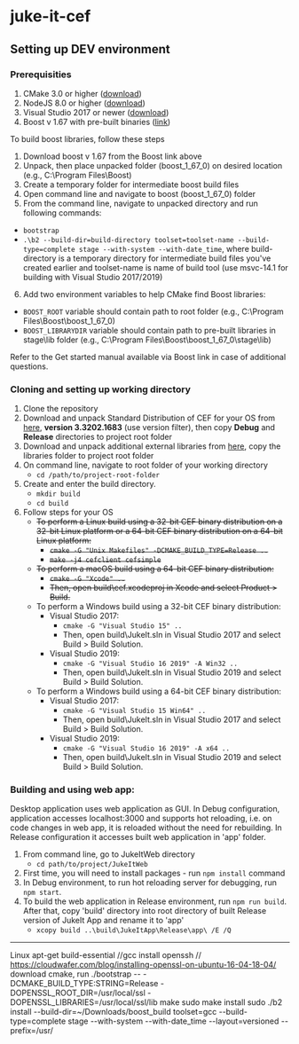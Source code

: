 # juke-it-cef

## Setting up DEV environment

### Prerequisities
1. CMake 3.0 or higher ([download](https://cmake.org/download/))
2. NodeJS 8.0 or higher ([download](https://nodejs.org/en/download/))
3. Visual Studio 2017 or newer ([download](https://visualstudio.microsoft.com/downloads/))
4. Boost v 1.67 with pre-built binaries ([link](https://www.boost.org/doc/libs/1_67_0/more/getting_started/windows.html))

To build boost libraries, follow these steps
1. Download boost v 1.67 from the Boost link above
2. Unpack, then place unpacked folder (boost_1_67_0) on desired location (e.g., C:\Program Files\Boost)
3. Create a temporary folder for intermediate boost build files
4. Open command line and navigate to boost (boost_1_67_0) folder
5. From the command line, navigate to unpacked directory and run following commands:
  * `bootstrap`
  * `.\b2 --build-dir=build-directory toolset=toolset-name --build-type=complete stage --with-system --with-date_time`, where build-directory is a temporary directory for intermediate build files you've created earlier and toolset-name is name of build tool (use msvc-14.1 for building with Visual Studio 2017/2019)
6. Add two environment variables to help CMake find Boost libraries:
  * `BOOST_ROOT` variable should contain path to root folder (e.g., C:\Program Files\Boost\boost_1_67_0)
  * `BOOST_LIBRARYDIR` variable should contain path to pre-built libraries in stage\lib folder (e.g., C:\Program Files\Boost\boost_1_67_0\stage\lib)

Refer to the Get started manual available via Boost link in case of additional questions.

### Cloning and setting up working directory
1. Clone the repository
2. Download and unpack Standard Distribution of CEF for your OS from [here](http://opensource.spotify.com/cefbuilds/index.html), **version 3.3202.1683** (use version filter), then copy **Debug** and **Release** directories to project root folder
3. Download and unpack additional external libraries from [here](https://www.dropbox.com/s/13az32lsxirskrf/libraries.zip?dl=0), copy the libraries folder to project root folder
4. On command line, navigate to root folder of your working directory
    * `cd /path/to/project-root-folder`
5. Create and enter the build directory.
    * `mkdir build`
    * `cd build`
6. Follow steps for your OS
    * ~~To perform a Linux build using a 32-bit CEF binary distribution on a 32-bit Linux platform or a 64-bit CEF binary distribution on a 64-bit Linux platform:~~
        * ~~`cmake -G "Unix Makefiles" -DCMAKE_BUILD_TYPE=Release ..`~~
        * ~~`make -j4 cefclient cefsimple`~~
    * ~~To perform a macOS build using a 64-bit CEF binary distribution:~~
        * ~~`cmake -G "Xcode" ..`~~
        * ~~Then, open build\cef.xcodeproj in Xcode and select Product > Build.~~
    * To perform a Windows build using a 32-bit CEF binary distribution:
        * Visual Studio 2017:
          * `cmake -G "Visual Studio 15" ..`
          * Then, open build\JukeIt.sln in Visual Studio 2017 and select Build > Build Solution.
        * Visual Studio 2019:
          * `cmake -G "Visual Studio 16 2019" -A Win32 ..`
          * Then, open build\JukeIt.sln in Visual Studio 2019 and select Build > Build Solution.
    * To perform a Windows build using a 64-bit CEF binary distribution:
        * Visual Studio 2017:
          * `cmake -G "Visual Studio 15 Win64" ..`
          * Then, open build\JukeIt.sln in Visual Studio 2017 and select Build > Build Solution.
        * Visual Studio 2019:
          * `cmake -G "Visual Studio 16 2019" -A x64 ..`
          * Then, open build\JukeIt.sln in Visual Studio 2019 and select Build > Build Solution.


### Building and using web app:

Desktop application uses web application as GUI. In Debug configuration, application accesses localhost:3000 and supports hot reloading, i.e. on code changes in web app, it is reloaded without the need for rebuilding. In Release configuration it accesses built web application in 'app' folder.

1. From command line, go to JukeItWeb directory
    * `cd path/to/project/JukeItWeb`
2. First time, you will need to install packages - run `npm install` command
3. In Debug environment, to run hot reloading server for debugging, run `npm start`.
4. To build the web application in Release environment,  run `npm run build`. After that, copy 'build' directory into root directory of built Release version of JukeIt App and rename it to 'app'
    * `xcopy build ..\build\JukeItApp\Release\app\ /E /Q`


---------------
Linux
apt-get build-essential //gcc
install openssh // https://cloudwafer.com/blog/installing-openssl-on-ubuntu-16-04-18-04/
download cmake, 
run ./bootstrap -- -DCMAKE_BUILD_TYPE:STRING=Release -DOPENSSL_ROOT_DIR=/usr/local/ssl -DOPENSSL_LIBRARIES=/usr/local/ssl/lib
    make
    sudo make install
sudo ./b2 install --build-dir=~/Downloads/boost_build toolset=gcc --build-type=complete stage --with-system --with-date_time --layout=versioned --prefix=/usr/

